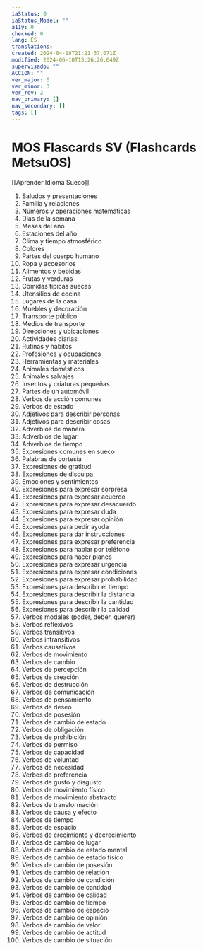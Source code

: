 ```yaml
---
iaStatus: 0
iaStatus_Model: ""
a11y: 0
checked: 0
lang: ES
translations: 
created: 2024-04-18T21:21:37.071Z
modified: 2024-06-10T15:26:26.649Z
supervisado: ""
ACCION: ""
ver_major: 0
ver_minor: 3
ver_rev: 2
nav_primary: []
nav_secondary: []
tags: []
---
```

# MOS Flascards SV (Flashcards MetsuOS)

[[Aprender Idioma Sueco]]

1. Saludos y presentaciones
2. Familia y relaciones
3. Números y operaciones matemáticas
4. Días de la semana
5. Meses del año
6. Estaciones del año
7. Clima y tiempo atmosférico
8. Colores
9. Partes del cuerpo humano
10. Ropa y accesorios
11. Alimentos y bebidas
12. Frutas y verduras
13. Comidas típicas suecas
14. Utensilios de cocina
15. Lugares de la casa
16. Muebles y decoración
17. Transporte público
18. Medios de transporte
19. Direcciones y ubicaciones
20. Actividades diarias
21. Rutinas y hábitos
22. Profesiones y ocupaciones
23. Herramientas y materiales
24. Animales domésticos
25. Animales salvajes
26. Insectos y criaturas pequeñas
27. Partes de un automóvil
28. Verbos de acción comunes
29. Verbos de estado
30. Adjetivos para describir personas
31. Adjetivos para describir cosas
32. Adverbios de manera
33. Adverbios de lugar
34. Adverbios de tiempo
35. Expresiones comunes en sueco
36. Palabras de cortesía
37. Expresiones de gratitud
38. Expresiones de disculpa
39. Emociones y sentimientos
40. Expresiones para expresar sorpresa
41. Expresiones para expresar acuerdo
42. Expresiones para expresar desacuerdo
43. Expresiones para expresar duda
44. Expresiones para expresar opinión
45. Expresiones para pedir ayuda
46. Expresiones para dar instrucciones
47. Expresiones para expresar preferencia
48. Expresiones para hablar por teléfono
49. Expresiones para hacer planes
50. Expresiones para expresar urgencia
51. Expresiones para expresar condiciones
52. Expresiones para expresar probabilidad
53. Expresiones para describir el tiempo
54. Expresiones para describir la distancia
55. Expresiones para describir la cantidad
56. Expresiones para describir la calidad
57. Verbos modales (poder, deber, querer)
58. Verbos reflexivos
59. Verbos transitivos
60. Verbos intransitivos
61. Verbos causativos
62. Verbos de movimiento
63. Verbos de cambio
64. Verbos de percepción
65. Verbos de creación
66. Verbos de destrucción
67. Verbos de comunicación
68. Verbos de pensamiento
69. Verbos de deseo
70. Verbos de posesión
71. Verbos de cambio de estado
72. Verbos de obligación
73. Verbos de prohibición
74. Verbos de permiso
75. Verbos de capacidad
76. Verbos de voluntad
77. Verbos de necesidad
78. Verbos de preferencia
79. Verbos de gusto y disgusto
80. Verbos de movimiento físico
81. Verbos de movimiento abstracto
82. Verbos de transformación
83. Verbos de causa y efecto
84. Verbos de tiempo
85. Verbos de espacio
86. Verbos de crecimiento y decrecimiento
87. Verbos de cambio de lugar
88. Verbos de cambio de estado mental
89. Verbos de cambio de estado físico
90. Verbos de cambio de posesión
91. Verbos de cambio de relación
92. Verbos de cambio de condición
93. Verbos de cambio de cantidad
94. Verbos de cambio de calidad
95. Verbos de cambio de tiempo
96. Verbos de cambio de espacio
97. Verbos de cambio de opinión
98. Verbos de cambio de valor
99. Verbos de cambio de actitud
100. Verbos de cambio de situación
